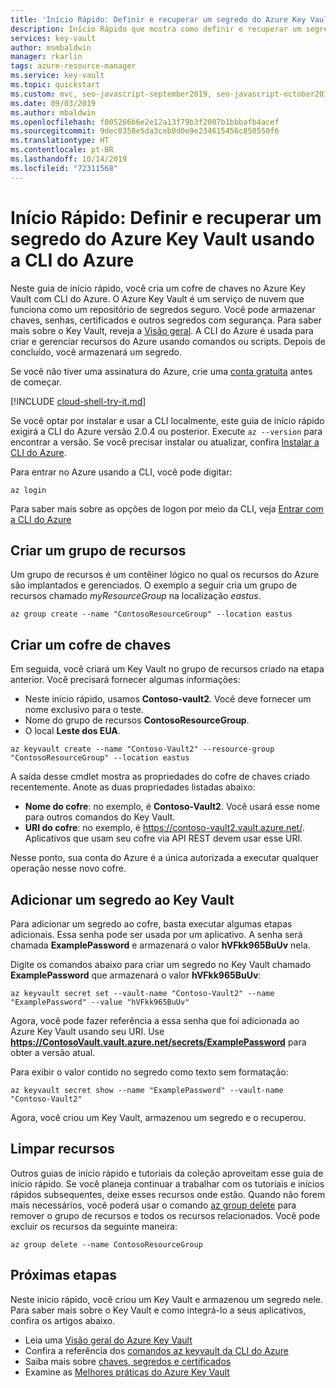 ```yaml
---
title: 'Início Rápido: Definir e recuperar um segredo do Azure Key Vault'
description: Início Rápido que mostra como definir e recuperar um segredo do Azure Key Vault usando a CLI do Azure
services: key-vault
author: msmbaldwin
manager: rkarlin
tags: azure-resource-manager
ms.service: key-vault
ms.topic: quickstart
ms.custom: mvc, seo-javascript-september2019, seo-javascript-october2019
ms.date: 09/03/2019
ms.author: mbaldwin
ms.openlocfilehash: f005266b6e2e12a13f79b3f2007b1bbbafb4acef
ms.sourcegitcommit: 9dec0358e5da3ceb0d0e9e234615456c850550f6
ms.translationtype: HT
ms.contentlocale: pt-BR
ms.lasthandoff: 10/14/2019
ms.locfileid: "72311568"
---
```

# <a name="quickstart-set-and-retrieve-a-secret-from-azure-key-vault-using-azure-cli"></a>Início Rápido: Definir e recuperar um segredo do Azure Key Vault usando a CLI do Azure

Neste guia de início rápido, você cria um cofre de chaves no Azure Key Vault com CLI do Azure. O Azure Key Vault é um serviço de nuvem que funciona como um repositório de segredos seguro. Você pode armazenar chaves, senhas, certificados e outros segredos com segurança. Para saber mais sobre o Key Vault, reveja a [Visão geral](key-vault-overview.md). A CLI do Azure é usada para criar e gerenciar recursos do Azure usando comandos ou scripts. Depois de concluído, você armazenará um segredo.

Se você não tiver uma assinatura do Azure, crie uma [conta gratuita](https://azure.microsoft.com/free/?WT.mc_id=A261C142F) antes de começar.


[!INCLUDE [cloud-shell-try-it.md](../../includes/cloud-shell-try-it.md)]

Se você optar por instalar e usar a CLI localmente, este guia de início rápido exigirá a CLI do Azure versão 2.0.4 ou posterior. Execute `az --version` para encontrar a versão. Se você precisar instalar ou atualizar, confira [Instalar a CLI do Azure]( /cli/azure/install-azure-cli).

Para entrar no Azure usando a CLI, você pode digitar:

```azurecli
az login
```

Para saber mais sobre as opções de logon por meio da CLI, veja [Entrar com a CLI do Azure](/cli/azure/authenticate-azure-cli?view=azure-cli-latest)

## <a name="create-a-resource-group"></a>Criar um grupo de recursos

Um grupo de recursos é um contêiner lógico no qual os recursos do Azure são implantados e gerenciados. O exemplo a seguir cria um grupo de recursos chamado *myResourceGroup* na localização *eastus*.

```azurecli
az group create --name "ContosoResourceGroup" --location eastus
```

## <a name="create-a-key-vault"></a>Criar um cofre de chaves

Em seguida, você criará um Key Vault no grupo de recursos criado na etapa anterior. Você precisará fornecer algumas informações:

- Neste início rápido, usamos **Contoso-vault2**. Você deve fornecer um nome exclusivo para o teste.
- Nome do grupo de recursos **ContosoResourceGroup**.
- O local **Leste dos EUA**.

```azurecli
az keyvault create --name "Contoso-Vault2" --resource-group "ContosoResourceGroup" --location eastus
```

A saída desse cmdlet mostra as propriedades do cofre de chaves criado recentemente. Anote as duas propriedades listadas abaixo:

- **Nome do cofre**: no exemplo, é **Contoso-Vault2**. Você usará esse nome para outros comandos do Key Vault.
- **URI do cofre**: no exemplo, é https://contoso-vault2.vault.azure.net/. Aplicativos que usam seu cofre via API REST devem usar esse URI.

Nesse ponto, sua conta do Azure é a única autorizada a executar qualquer operação nesse novo cofre.

## <a name="add-a-secret-to-key-vault"></a>Adicionar um segredo ao Key Vault

Para adicionar um segredo ao cofre, basta executar algumas etapas adicionais. Essa senha pode ser usada por um aplicativo. A senha será chamada **ExamplePassword** e armazenará o valor **hVFkk965BuUv** nela.

Digite os comandos abaixo para criar um segredo no Key Vault chamado **ExamplePassword** que armazenará o valor **hVFkk965BuUv**:

```azurecli
az keyvault secret set --vault-name "Contoso-Vault2" --name "ExamplePassword" --value "hVFkk965BuUv"
```

Agora, você pode fazer referência a essa senha que foi adicionada ao Azure Key Vault usando seu URI. Use **https://ContosoVault.vault.azure.net/secrets/ExamplePassword**  para obter a versão atual. 

Para exibir o valor contido no segredo como texto sem formatação:

```azurecli
az keyvault secret show --name "ExamplePassword" --vault-name "Contoso-Vault2"
```

Agora, você criou um Key Vault, armazenou um segredo e o recuperou.

## <a name="clean-up-resources"></a>Limpar recursos

Outros guias de início rápido e tutoriais da coleção aproveitam esse guia de início rápido. Se você planeja continuar a trabalhar com os tutoriais e inícios rápidos subsequentes, deixe esses recursos onde estão.
Quando não forem mais necessários, você poderá usar o comando [az group delete](/cli/azure/group) para remover o grupo de recursos e todos os recursos relacionados. Você pode excluir os recursos da seguinte maneira:

```azurecli
az group delete --name ContosoResourceGroup
```

## <a name="next-steps"></a>Próximas etapas

Neste início rápido, você criou um Key Vault e armazenou um segredo nele. Para saber mais sobre o Key Vault e como integrá-lo a seus aplicativos, confira os artigos abaixo.

- Leia uma [Visão geral do Azure Key Vault](key-vault-overview.md)
- Confira a referência dos [comandos az keyvault da CLI do Azure](/cli/azure/keyvault?view=azure-cli-latest)
- Saiba mais sobre [chaves, segredos e certificados](about-keys-secrets-and-certificates.md)
- Examine as [Melhores práticas do Azure Key Vault](key-vault-best-practices.md)
